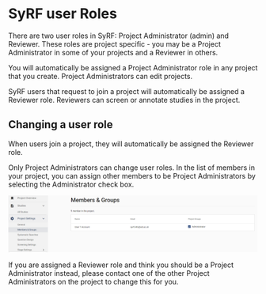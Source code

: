 # SyRF user Roles

There are two user roles in SyRF: Project Administrator (admin) and Reviewer. These roles are project specific - you may be a Project Administrator in some of your projects and a Reviewer in others.

You will automatically be assigned a Project Administrator role in any project that you create. Project Administrators can edit projects. 

SyRF users that request to join a project will automatically be assigned a Reviewer role. Reviewers can screen or annotate studies in the project.

## Changing a user role
When users join a project, they will automatically be assigned the Reviewer role.

Only Project Administrators can change user roles.  In the list of members in your project, you can assign other members to be Project Administrators by selecting the Administrator check box.

![alttext](figs/Fig_Change_user_role.png)

If you are assigned a Reviewer role and think you should be a Project Administrator instead, please contact one of the other Project Administrators on the project to change this for you.
